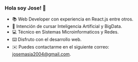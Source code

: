 ### Hola soy Jose! 👋

<!--
**JoseMasiaTormo/JoseMasiaTormo** is a ✨ _special_ ✨ repository because its `README.md` (this file) appears on your GitHub profile.

Here are some ideas to get you started:

-->

- 📚​ Web Developer con experiencia en React.js entre otros. <br/>
- 🤖​ Intención de cursar Inteligencia Artificial y BigData. <br/>
- 💻​ Técnico en Sistemas Microinformaticos y Redes.<br/>
- ⌨️​ Disfruto con el desarrollo web.<br/>
- ✉️​ Puedes contactarme en el siguiente correo: [josemasia2004@gmail.com](mailto:josemasia2004@gmail.com).
